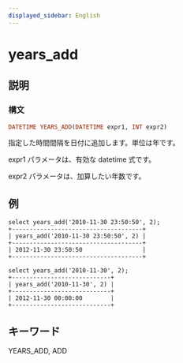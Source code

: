 ```yaml
---
displayed_sidebar: English
---
```


# years_add

## 説明

### 構文

```Haskell
DATETIME YEARS_ADD(DATETIME expr1, INT expr2)
```

指定した時間間隔を日付に追加します。単位は年です。

expr1 パラメータは、有効な datetime 式です。

expr2 パラメータは、加算したい年数です。

## 例

```Plain Text
select years_add('2010-11-30 23:50:50', 2);
+-------------------------------------+
| years_add('2010-11-30 23:50:50', 2) |
+-------------------------------------+
| 2012-11-30 23:50:50                 |
+-------------------------------------+

select years_add('2010-11-30', 2);
+----------------------------+
| years_add('2010-11-30', 2) |
+----------------------------+
| 2012-11-30 00:00:00        |
+----------------------------+
```

## キーワード

YEARS_ADD, ADD
